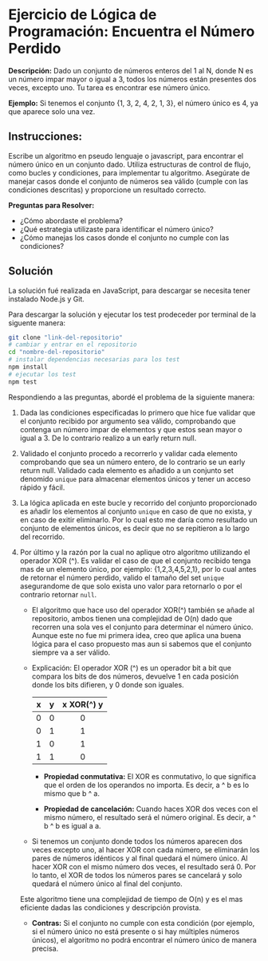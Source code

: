 # Ejercicio de Lógica de Programación: Encuentra el Número Perdido

**Descripción:**
Dado un conjunto de números enteros del 1 al N, donde N es un número impar mayor o igual
a 3, todos los números están presentes dos veces, excepto uno. Tu tarea es encontrar ese
número único.

**Ejemplo:**
Si tenemos el conjunto {1, 3, 2, 4, 2, 1, 3}, el número único es 4, ya que aparece solo una vez.

## **Instrucciones:**

Escribe un algoritmo en pseudo lenguaje o javascript, para encontrar el número único
en un conjunto dado.
Utiliza estructuras de control de flujo, como bucles y condiciones, para implementar
tu algoritmo.
Asegúrate de manejar casos donde el conjunto de números sea válido (cumple con
las condiciones descritas) y proporcione un resultado correcto.

**Preguntas para Resolver:**

- ¿Cómo abordaste el problema?
- ¿Qué estrategia utilizaste para identificar el número único?
- ¿Cómo manejas los casos donde el conjunto no cumple con las condiciones?

## Solución

La solución fué realizada en JavaScript, para descargar se necesita tener instalado Node.js y Git.

Para descargar la solución y ejecutar los test prodeceder por terminal de la siguente manera:

```bash
git clone "link-del-repositorio"
# cambiar y entrar en el repositorio
cd "nombre-del-repositorio"
# instalar dependencias necesarias para los test
npm install
# ejecutar los test
npm test
```

Respondiendo a las preguntas, abordé el problema de la siguiente manera: 

1. Dada las condiciones especificadas lo primero que hice fue validar que el conjunto recibido por argumento sea válido, comprobando que contenga un número impar de elementos y que estos sean mayor o igual a 3. De lo contrario realizo a un early return null.

2. Validado el conjunto procedo a recorrerlo y validar cada elemento comprobando que sea un número entero, de lo contrario se un early return null. Validado cada elemento es añadido a un conjunto set denomido `unique` para almacenar elementos únicos y tener un acceso rápido y fácil.

3. La lógica aplicada en este bucle y recorrido del conjunto proporcionado es añadir los elementos al conjunto `unique` en caso de que no exista, y en caso de exitir eliminarlo. Por lo cual esto me daría como resultado un conjunto de elementos únicos, es decir que no se repitieron a lo largo del recorrido.

4. Por último y la razón por la cual no aplique otro algoritmo utilizando el operador XOR (^). Es validar el caso de que el conjunto recibido tenga mas de un elemento único, por ejemplo: {1,2,3,4,5,2,1}, por lo cual antes de retornar el número perdido, valido el tamaño del set `unique` asegurandome de que solo exista uno valor para retornarlo o por el contrario retornar `null`.

    - El algoritmo que hace uso del operador XOR(^) también se añade al repositorio, ambos tienen una complejidad de O(n) dado que recorren una sola ves el conjunto para determinar el número único. Aunque este no fue mi primera idea, creo que aplica una buena lógica para el caso propuesto mas aun si sabemos que el conjunto siempre va a ser válido.

    - Explicación: El operador XOR (^) es un operador bit a bit que compara los bits de dos números, devuelve 1 en cada posición donde los bits difieren, y 0 donde son iguales.

        |  x   |	y  | x XOR(^) y |
        |:---: |:---:|:----------:|
        |  0	 |  0	 |     0      | 
        |  0	 |  1	 |     1      |   
        |  1	 |  0	 |     1      |   
        |  1	 |  1	 |     0      |   

      - **Propiedad conmutativa:** El XOR es conmutativo, lo que significa que el orden de los operandos no importa. Es decir, a ^ b es lo mismo que b ^ a.

      - **Propiedad de cancelación:** Cuando haces XOR dos veces con el mismo número, el resultado será el número original. Es decir, a ^ b ^ b es igual a a.
    
    - Si tenemos un conjunto donde todos los números aparecen dos veces excepto uno, al hacer XOR con cada número, se eliminarán los pares de números idénticos
    y al final quedará el número único. Al hacer XOR con el mismo número dos veces, el resultado será 0. Por lo tanto, el XOR de todos los números pares se cancelará y solo quedará el número único al final del conjunto.

    Este algoritmo tiene una complejidad de tiempo de O(n) y es el mas eficiente dadas las condiciones y descripción provista.

      - **Contras:** Si el conjunto no cumple con esta condición (por ejemplo, si el número único no está presente o si hay múltiples números únicos), el algoritmo no podrá encontrar el número único de manera precisa.
      